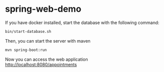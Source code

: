 # spring-web-demo

If you have docker installed, start the database with the following command:

```bash
bin/start-database.sh
```
Then, you can start the server with maven

```bash
mvn spring-boot:run
```

Now you can access the web application 
[http://localhost:8080/appointments](http://localhost:8080/appointments)
